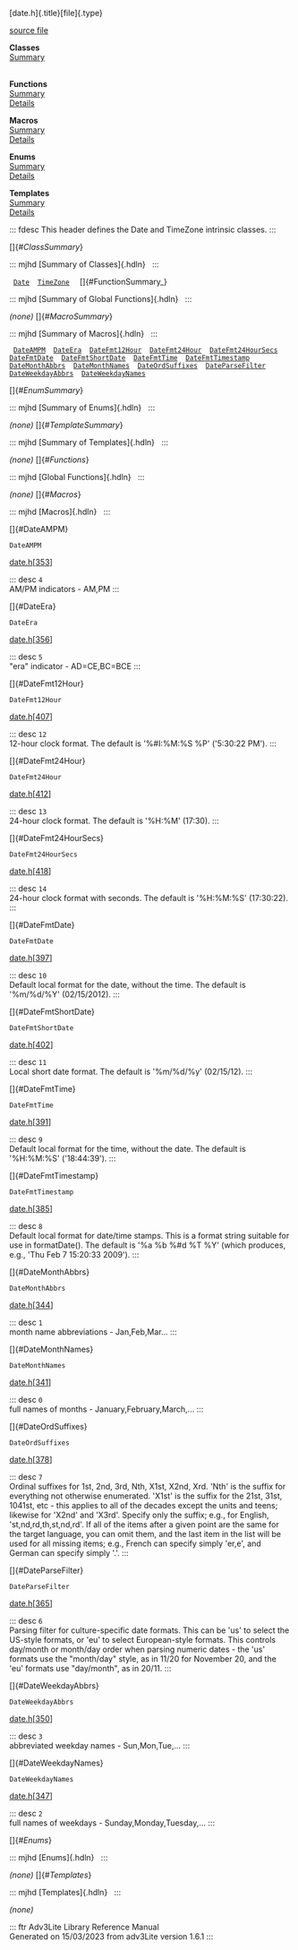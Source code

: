 [date.h]{.title}[file]{.type}

[source file](../source/date.h.html)

**Classes**\
[Summary](#_ClassSummary_)\
 

**Functions**\
[Summary](#_FunctionSummary_)\
[Details](#_Functions_)

**Macros**\
[Summary](#_MacroSummary_)\
[Details](#_Macros_)

**Enums**\
[Summary](#_EnumSummary_)\
[Details](#_Enums_)

**Templates**\
[Summary](#_TemplateSummary_)\
[Details](#_Templates_)

::: fdesc
This header defines the Date and TimeZone intrinsic classes.
:::

[]{#_ClassSummary_}

::: mjhd
[Summary of Classes]{.hdln}  
:::

` `[`Date`](../object/Date.html)`  `[`TimeZone`](../object/TimeZone.html)`  `
[]{#FunctionSummary_}

::: mjhd
[Summary of Global Functions]{.hdln}  
:::

*(none)* []{#_MacroSummary_}

::: mjhd
[Summary of Macros]{.hdln}  
:::

` `[`DateAMPM`](#DateAMPM)`  `[`DateEra`](#DateEra)`  `[`DateFmt12Hour`](#DateFmt12Hour)`  `[`DateFmt24Hour`](#DateFmt24Hour)`  `[`DateFmt24HourSecs`](#DateFmt24HourSecs)`  `[`DateFmtDate`](#DateFmtDate)`  `[`DateFmtShortDate`](#DateFmtShortDate)`  `[`DateFmtTime`](#DateFmtTime)`  `[`DateFmtTimestamp`](#DateFmtTimestamp)`  `[`DateMonthAbbrs`](#DateMonthAbbrs)`  `[`DateMonthNames`](#DateMonthNames)`  `[`DateOrdSuffixes`](#DateOrdSuffixes)`  `[`DateParseFilter`](#DateParseFilter)`  `[`DateWeekdayAbbrs`](#DateWeekdayAbbrs)`  `[`DateWeekdayNames`](#DateWeekdayNames)`  `

[]{#_EnumSummary_}

::: mjhd
[Summary of Enums]{.hdln}  
:::

*(none)* []{#_TemplateSummary_}

::: mjhd
[Summary of Templates]{.hdln}  
:::

*(none)* []{#_Functions_}

::: mjhd
[Global Functions]{.hdln}  
:::

*(none)* []{#_Macros_}

::: mjhd
[Macros]{.hdln}  
:::

[]{#DateAMPM}

`DateAMPM`

[date.h](../file/date.h.html)\[[353](../source/date.h.html#353)\]

::: desc
`4`\
AM/PM indicators - AM,PM
:::

[]{#DateEra}

`DateEra`

[date.h](../file/date.h.html)\[[356](../source/date.h.html#356)\]

::: desc
`5`\
\"era\" indicator - AD=CE,BC=BCE
:::

[]{#DateFmt12Hour}

`DateFmt12Hour`

[date.h](../file/date.h.html)\[[407](../source/date.h.html#407)\]

::: desc
`12`\
12-hour clock format. The default is \'%#I:%M:%S %P\' (\'5:30:22 PM\').
:::

[]{#DateFmt24Hour}

`DateFmt24Hour`

[date.h](../file/date.h.html)\[[412](../source/date.h.html#412)\]

::: desc
`13`\
24-hour clock format. The default is \'%H:%M\' (17:30).
:::

[]{#DateFmt24HourSecs}

`DateFmt24HourSecs`

[date.h](../file/date.h.html)\[[418](../source/date.h.html#418)\]

::: desc
`14`\
24-hour clock format with seconds. The default is \'%H:%M:%S\'
(17:30:22).
:::

[]{#DateFmtDate}

`DateFmtDate`

[date.h](../file/date.h.html)\[[397](../source/date.h.html#397)\]

::: desc
`10`\
Default local format for the date, without the time. The default is
\'%m/%d/%Y\' (02/15/2012).
:::

[]{#DateFmtShortDate}

`DateFmtShortDate`

[date.h](../file/date.h.html)\[[402](../source/date.h.html#402)\]

::: desc
`11`\
Local short date format. The default is \'%m/%d/%y\' (02/15/12).
:::

[]{#DateFmtTime}

`DateFmtTime`

[date.h](../file/date.h.html)\[[391](../source/date.h.html#391)\]

::: desc
`9`\
Default local format for the time, without the date. The default is
\'%H:%M:%S\' (\'18:44:39\').
:::

[]{#DateFmtTimestamp}

`DateFmtTimestamp`

[date.h](../file/date.h.html)\[[385](../source/date.h.html#385)\]

::: desc
`8`\
Default local format for date/time stamps. This is a format string
suitable for use in formatDate(). The default is \'%a %b %#d %T %Y\'
(which produces, e.g., \'Thu Feb 7 15:20:33 2009\').
:::

[]{#DateMonthAbbrs}

`DateMonthAbbrs`

[date.h](../file/date.h.html)\[[344](../source/date.h.html#344)\]

::: desc
`1`\
month name abbreviations - Jan,Feb,Mar\...
:::

[]{#DateMonthNames}

`DateMonthNames`

[date.h](../file/date.h.html)\[[341](../source/date.h.html#341)\]

::: desc
`0`\
full names of months - January,February,March,\...
:::

[]{#DateOrdSuffixes}

`DateOrdSuffixes`

[date.h](../file/date.h.html)\[[378](../source/date.h.html#378)\]

::: desc
`7`\
Ordinal suffixes for 1st, 2nd, 3rd, Nth, X1st, X2nd, Xrd. \'Nth\' is the
suffix for everything not otherwise enumerated. \'X1st\' is the suffix
for the 21st, 31st, 1041st, etc - this applies to all of the decades
except the units and teens; likewise for \'X2nd\' and \'X3rd\'. Specify
only the suffix; e.g., for English, \'st,nd,rd,th,st,nd,rd\'. If all of
the items after a given point are the same for the target language, you
can omit them, and the last item in the list will be used for all
missing items; e.g., French can specify simply \'er,e\', and German can
specify simply \'.\'.
:::

[]{#DateParseFilter}

`DateParseFilter`

[date.h](../file/date.h.html)\[[365](../source/date.h.html#365)\]

::: desc
`6`\
Parsing filter for culture-specific date formats. This can be \'us\' to
select the US-style formats, or \'eu\' to select European-style formats.
This controls day/month or month/day order when parsing numeric dates -
the \'us\' formats use the \"month/day\" style, as in 11/20 for November
20, and the \'eu\' formats use \"day/month\", as in 20/11.
:::

[]{#DateWeekdayAbbrs}

`DateWeekdayAbbrs`

[date.h](../file/date.h.html)\[[350](../source/date.h.html#350)\]

::: desc
`3`\
abbreviated weekday names - Sun,Mon,Tue,\...
:::

[]{#DateWeekdayNames}

`DateWeekdayNames`

[date.h](../file/date.h.html)\[[347](../source/date.h.html#347)\]

::: desc
`2`\
full names of weekdays - Sunday,Monday,Tuesday,\...
:::

[]{#_Enums_}

::: mjhd
[Enums]{.hdln}  
:::

*(none)* []{#_Templates_}

::: mjhd
[Templates]{.hdln}  
:::

*(none)*

::: ftr
Adv3Lite Library Reference Manual\
Generated on 15/03/2023 from adv3Lite version 1.6.1
:::
